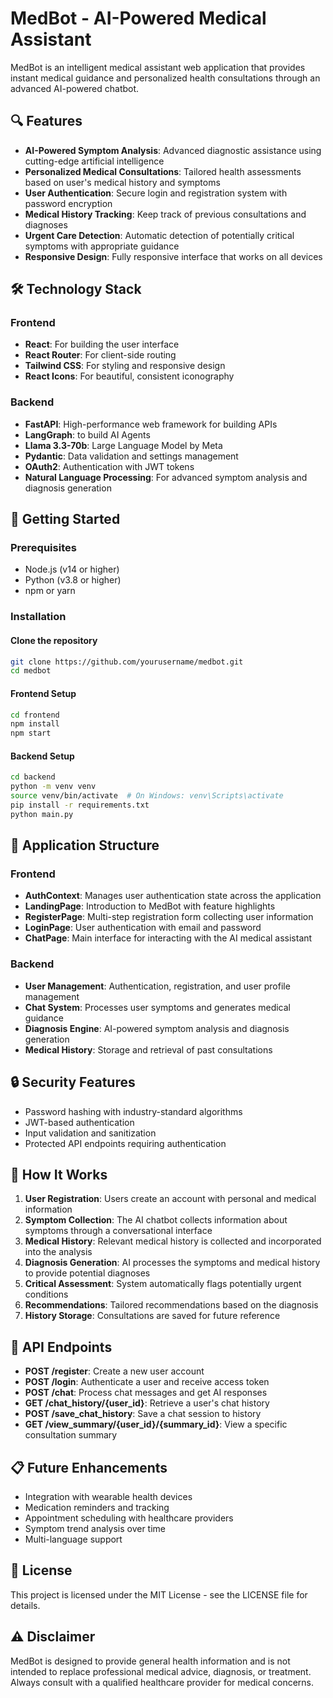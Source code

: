 # MedBot - AI-Powered Medical Assistant

MedBot is an intelligent medical assistant web application that provides instant medical guidance and personalized health consultations through an advanced AI-powered chatbot.

## 🔍 Features

- **AI-Powered Symptom Analysis**: Advanced diagnostic assistance using cutting-edge artificial intelligence
- **Personalized Medical Consultations**: Tailored health assessments based on user's medical history and symptoms
- **User Authentication**: Secure login and registration system with password encryption
- **Medical History Tracking**: Keep track of previous consultations and diagnoses
- **Urgent Care Detection**: Automatic detection of potentially critical symptoms with appropriate guidance
- **Responsive Design**: Fully responsive interface that works on all devices

## 🛠️ Technology Stack

### Frontend
- **React**: For building the user interface
- **React Router**: For client-side routing
- **Tailwind CSS**: For styling and responsive design
- **React Icons**: For beautiful, consistent iconography

### Backend
- **FastAPI**: High-performance web framework for building APIs
- **LangGraph**: to build AI Agents
- **Llama 3.3-70b**: Large Language Model by Meta
- **Pydantic**: Data validation and settings management
- **OAuth2**: Authentication with JWT tokens
- **Natural Language Processing**: For advanced symptom analysis and diagnosis generation

## 🚀 Getting Started

### Prerequisites
- Node.js (v14 or higher)
- Python (v3.8 or higher)
- npm or yarn

### Installation

#### Clone the repository
```bash
git clone https://github.com/yourusername/medbot.git
cd medbot
```

#### Frontend Setup
```bash
cd frontend
npm install
npm start
```

#### Backend Setup
```bash
cd backend
python -m venv venv
source venv/bin/activate  # On Windows: venv\Scripts\activate
pip install -r requirements.txt
python main.py
```

## 📱 Application Structure

### Frontend
- **AuthContext**: Manages user authentication state across the application
- **LandingPage**: Introduction to MedBot with feature highlights
- **RegisterPage**: Multi-step registration form collecting user information
- **LoginPage**: User authentication with email and password
- **ChatPage**: Main interface for interacting with the AI medical assistant

### Backend
- **User Management**: Authentication, registration, and user profile management
- **Chat System**: Processes user symptoms and generates medical guidance
- **Diagnosis Engine**: AI-powered symptom analysis and diagnosis generation
- **Medical History**: Storage and retrieval of past consultations

## 🔒 Security Features

- Password hashing with industry-standard algorithms
- JWT-based authentication
- Input validation and sanitization
- Protected API endpoints requiring authentication

## 🧪 How It Works

1. **User Registration**: Users create an account with personal and medical information
2. **Symptom Collection**: The AI chatbot collects information about symptoms through a conversational interface
3. **Medical History**: Relevant medical history is collected and incorporated into the analysis
4. **Diagnosis Generation**: AI processes the symptoms and medical history to provide potential diagnoses
5. **Critical Assessment**: System automatically flags potentially urgent conditions
6. **Recommendations**: Tailored recommendations based on the diagnosis
7. **History Storage**: Consultations are saved for future reference

## 📖 API Endpoints

- **POST /register**: Create a new user account
- **POST /login**: Authenticate a user and receive access token
- **POST /chat**: Process chat messages and get AI responses
- **GET /chat_history/{user_id}**: Retrieve a user's chat history
- **POST /save_chat_history**: Save a chat session to history
- **GET /view_summary/{user_id}/{summary_id}**: View a specific consultation summary

## 📋 Future Enhancements

- Integration with wearable health devices
- Medication reminders and tracking
- Appointment scheduling with healthcare providers
- Symptom trend analysis over time
- Multi-language support

## 📄 License

This project is licensed under the MIT License - see the LICENSE file for details.

## ⚠️ Disclaimer

MedBot is designed to provide general health information and is not intended to replace professional medical advice, diagnosis, or treatment. Always consult with a qualified healthcare provider for medical concerns. 
